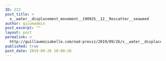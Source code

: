 ```yaml
---
ID: 222
post_title: >
  x__water__displacement_movement__190925__12__Rescatter__seaweed
author: gicomadmin
post_excerpt: ""
layout: post
permalink: >
  http://guillaumeisabelle.com/nad-previz/2019/09/26/x__water__displacement_movement__190925__12__rescatter__seaweed/
published: true
post_date: 2019-09-26 10:08:26
---
```

<!-- wp:image {"id":223} --><figure class="wp-block-image">

<img src="http://guillaumeisabelle.com/nad-previz/wp-content/uploads/sites/19/2019/09/image-35-1024x627.png" alt="" class="wp-image-223" /></figure> <!-- /wp:image -->